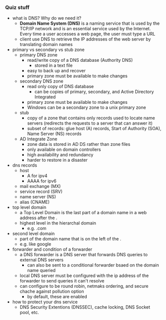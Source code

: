 ### Quiz stuff
- what is DNS? Why do we need it?
	- **Domain Name System (DNS)** is a naming service that is used by the TCP/IP network and is an essential service used by the Internet. Every time a user accesses a web page, the user must type a URL
	- client use DNS to retrieve the IP addresses of the web server by translating domain names
- primary vs secondary vs stub zone
	- primary DNS zone
		- read/write copy of a DNS database (Authority DNS)
			- stored in a text file
		- easy to back up and recover
		- primary zone must be available to make changes 
	- secondary DNS zone
		- read only copy of DNS database
			- can be copies of primary, secondary, and Active Directory Integrated
		- primary zone must be available to make changes 
		- Windows can be a secondary zone to a unix primary zone 
	- stub
		- copy of a zone that contains only records used to locate name servers (redirects the requests to a server that can answer it)
		- subset of records: glue host (A) records, Start of Authority (SOA), Name Server (NS) records 
	- AD Integrate Zone
		- zone data is stored in AD DS rather than zone files
		- only available on domain controllers
		- high availability and redundancy
		- harder to restore in a disaster 
- dns records
	- host 
		- A for ipv4
		- AAAA for ipv6
	- mail exchange (MX)
	- service record (SRV)
	- name server (NS)
	- alias (CNAME)
- top level domain
	- a Top Level Domain is the last part of a domain name in a web address after the .
	- highest level in the hierarchal domain 
		- e.g. .com
- second level domain
	- part of the domain name that is on the left of the .
	- e.g. like google
- forwarder and condition of a forwarder
	- a DNS forwarder is a DNS server that forwards DNS queries to external DNS servers 
		- can also be sent to a conditional forwarder bsaed on the domain name queried 
	- local DNS server must be configured with the ip address of the forwarder to send queries it can't resolve
	- can configure to be round robin, netmaks ordering, and secure chache against pollution option 
		- by default, these are enabled 
- how to protect your dns service 
	- DNS Security Extentions (DNSSEC), cache locking, DNS Socket pool, etc. 